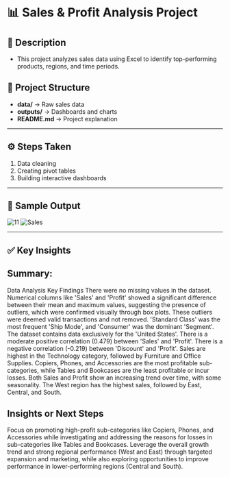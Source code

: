 # 📊 Sales & Profit Analysis Project 

## 🔹 Description 
-  This project analyzes sales data using Excel to identify top-performing products, regions, and time periods.  



## 📂 Project Structure  
- **data/** → Raw sales data 
- **outputs/** → Dashboards and charts  
- **README.md** → Project explanation 

---

## ⚙️ Steps Taken  
1. Data cleaning   
2. Creating pivot tables   
3. Building interactive dashboards 

---

## 📸 Sample Output 

![11](https://github.com/user-attachments/assets/c23e1d78-3c6b-44d8-be35-43f952754c0a)
![Sales](https://github.com/user-attachments/assets/25ed64e4-1022-47b5-b245-fd40d6b5cf29)


---

## ✅ Key Insights 
## Summary:
Data Analysis Key Findings
There were no missing values in the dataset.
Numerical columns like 'Sales' and 'Profit' showed a significant difference between their mean and maximum values, suggesting the presence of outliers, which were confirmed visually through box plots. These outliers were deemed valid transactions and not removed.
'Standard Class' was the most frequent 'Ship Mode', and 'Consumer' was the dominant 'Segment'.
The dataset contains data exclusively for the 'United States'.
There is a moderate positive correlation (0.479) between 'Sales' and 'Profit'.
There is a negative correlation (-0.219) between 'Discount' and 'Profit'.
Sales are highest in the Technology category, followed by Furniture and Office Supplies.
Copiers, Phones, and Accessories are the most profitable sub-categories, while Tables and Bookcases are the least profitable or incur losses.
Both Sales and Profit show an increasing trend over time, with some seasonality.
The West region has the highest sales, followed by East, Central, and South.
## Insights or Next Steps
Focus on promoting high-profit sub-categories like Copiers, Phones, and Accessories while investigating and addressing the reasons for losses in sub-categories like Tables and Bookcases.
Leverage the overall growth trend and strong regional performance (West and East) through targeted expansion and marketing, while also exploring opportunities to improve performance in lower-performing regions (Central and South).


 


